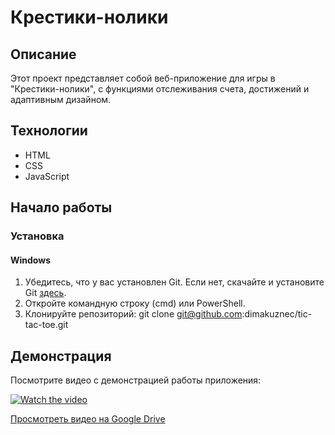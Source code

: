 # Крестики-нолики

## Описание

Этот проект представляет собой веб-приложение для игры в "Крестики-нолики", с функциями отслеживания счета, достижений и адаптивным дизайном.

## Технологии

- HTML
- CSS
- JavaScript

## Начало работы

### Установка

#### Windows

1. Убедитесь, что у вас установлен Git. Если нет, скачайте и установите Git [здесь](https://git-scm.com/download/win).
2. Откройте командную строку (cmd) или PowerShell.
3. Клонируйте репозиторий:
      git clone git@github.com:dimakuznec/tic-tac-toe.git
   

## Демонстрация

Посмотрите видео с демонстрацией работы приложения:

[![Watch the video](https://img.youtube.com/vi/05nBV6l3Ecs/0.jpg)](https://youtu.be/05nBV6l3Ecs)

[Просмотреть видео на Google Drive](https://drive.google.com/file/d/1rdjxoocmEhqVau82e6DvnA15azoxxlKC/view?t=34)

